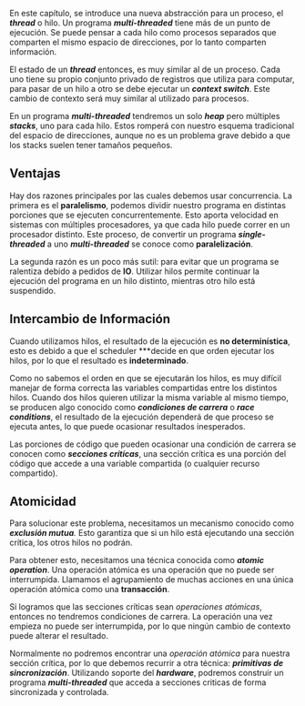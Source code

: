 En este capítulo, se introduce una nueva abstracción para un proceso, el ***thread*** o hilo. Un programa ***multi-threaded*** tiene más de un punto de ejecución. Se puede pensar a cada hilo como procesos separados que comparten el mismo espacio de direcciones, por lo tanto comparten información.

El estado de un ***thread*** entonces, es muy similar al de un proceso. Cada uno tiene su propio conjunto privado de registros que utiliza para computar, para pasar de un hilo a otro se debe ejecutar un ***context switch***. Este cambio de contexto será muy similar al utilizado para procesos.

En un programa ***multi-threaded*** tendremos un solo ***heap*** pero múltiples ***stacks***, uno para cada hilo. Estos romperá con nuestro esquema tradicional del espacio de direcciones, aunque no es un problema grave debido a que los stacks suelen tener tamaños pequeños.

## Ventajas

Hay dos razones principales por las cuales debemos usar concurrencia. La primera es el **paralelismo**, podemos dividir nuestro programa en distintas porciones que se ejecuten concurrentemente. Esto aporta velocidad en sistemas con múltiples procesadores, ya que cada hilo puede correr en un procesador distinto. Este proceso, de convertir un programa ***single-threaded*** a uno ***multi-threaded*** se conoce como **paralelización**.

La segunda razón es un poco más sutil: para evitar que un programa se ralentiza debido a pedidos de **IO**. Utilizar hilos permite continuar la ejecución del programa en un hilo distinto, mientras otro hilo está suspendido.

## Intercambio de Información

Cuando utilizamos hilos, el resultado de la ejecución es **no determinística**, esto es debido a que el scheduler ***decide en que orden ejecutar los hilos, por lo que el resultado es **indeterminado**.

Como no sabemos el orden en que se ejecutarán los hilos, es muy difícil manejar de forma correcta las variables compartidas entre los distintos hilos. Cuando dos hilos quieren utilizar la misma variable al mismo tiempo, se producen algo conocido como ***condiciones de carrera*** o ***race conditions***, el resultado de la ejecución dependerá de que proceso se ejecuta antes, lo que puede ocasionar resultados inesperados.

Las porciones de código que pueden ocasionar una condición de carrera se conocen como ***secciones críticas***, una sección crítica es una porción del código que accede a una variable compartida (o cualquier recurso compartido).

## Atomicidad

Para solucionar este problema, necesitamos un mecanismo conocido como ***exclusión mutua**.* Esto garantiza que si un hilo está ejecutando una sección crítica, los otros hilos no podrán.

Para obtener esto, necesitamos una técnica conocida como ***atomic operation***. Una operación atómica es una operación que no puede ser interrumpida. Llamamos el agrupamiento de muchas acciones en una única operación atómica como una **transacción**.

Si logramos que las secciones críticas sean *operaciones atómicas*, entonces no tendremos condiciones de carrera. La operación una vez empieza no puede ser interrumpida, por lo que ningún cambio de contexto puede alterar el resultado.

Normalmente no podremos encontrar una *operación atómica* para nuestra sección crítica, por lo que debemos recurrir a otra técnica: ***primitivas de sincronización***. Utilizando soporte del ***hardware***, podremos construir un programa ***multi-threaded*** que acceda a secciones criticas de forma sincronizada y controlada.
